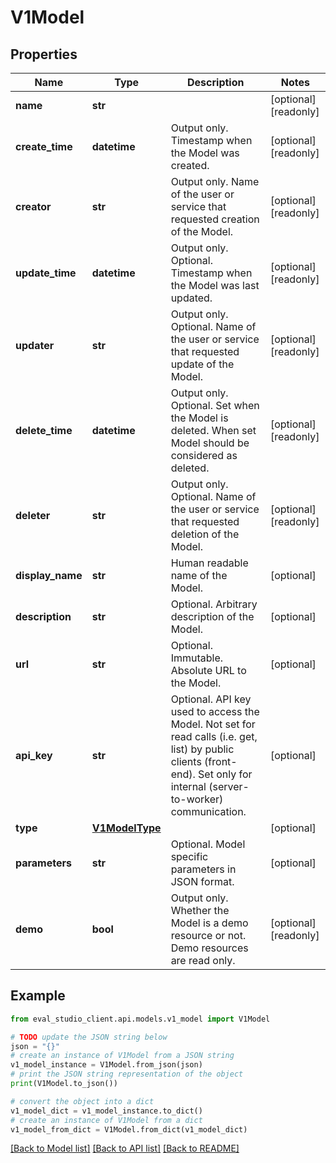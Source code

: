 # V1Model


## Properties

Name | Type | Description | Notes
------------ | ------------- | ------------- | -------------
**name** | **str** |  | [optional] [readonly] 
**create_time** | **datetime** | Output only. Timestamp when the Model was created. | [optional] [readonly] 
**creator** | **str** | Output only. Name of the user or service that requested creation of the Model. | [optional] [readonly] 
**update_time** | **datetime** | Output only. Optional. Timestamp when the Model was last updated. | [optional] [readonly] 
**updater** | **str** | Output only. Optional. Name of the user or service that requested update of the Model. | [optional] [readonly] 
**delete_time** | **datetime** | Output only. Optional. Set when the Model is deleted. When set Model should be considered as deleted. | [optional] [readonly] 
**deleter** | **str** | Output only. Optional. Name of the user or service that requested deletion of the Model. | [optional] [readonly] 
**display_name** | **str** | Human readable name of the Model. | [optional] 
**description** | **str** | Optional. Arbitrary description of the Model. | [optional] 
**url** | **str** | Optional. Immutable. Absolute URL to the Model. | [optional] 
**api_key** | **str** | Optional. API key used to access the Model. Not set for read calls (i.e. get, list) by public clients (front-end). Set only for internal (server-to-worker) communication. | [optional] 
**type** | [**V1ModelType**](V1ModelType.md) |  | [optional] 
**parameters** | **str** | Optional. Model specific parameters in JSON format. | [optional] 
**demo** | **bool** | Output only. Whether the Model is a demo resource or not. Demo resources are read only. | [optional] [readonly] 

## Example

```python
from eval_studio_client.api.models.v1_model import V1Model

# TODO update the JSON string below
json = "{}"
# create an instance of V1Model from a JSON string
v1_model_instance = V1Model.from_json(json)
# print the JSON string representation of the object
print(V1Model.to_json())

# convert the object into a dict
v1_model_dict = v1_model_instance.to_dict()
# create an instance of V1Model from a dict
v1_model_from_dict = V1Model.from_dict(v1_model_dict)
```
[[Back to Model list]](../README.md#documentation-for-models) [[Back to API list]](../README.md#documentation-for-api-endpoints) [[Back to README]](../README.md)


